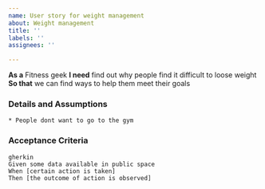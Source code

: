 ```yaml
---
name: User story for weight management
about: Weight management
title: ''
labels: ''
assignees: ''

---
```


**As a** Fitness geek
**I need** find out why people find it difficult to loose weight
**So that** we can find ways to help them meet their goals
      
### Details and Assumptions
    * People dont want to go to the gym   
### Acceptance Criteria     
    gherkin 
    Given some data available in public space
    When [certain action is taken]
    Then [the outcome of action is observed]
